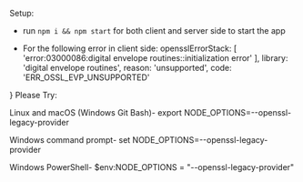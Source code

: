 Setup:
- run ```npm i && npm start``` for both client and server side to start the app

- For the following error in client side:  opensslErrorStack: [ 'error:03000086:digital envelope routines::initialization error' ],
  library: 'digital envelope routines',
  reason: 'unsupported',
  code: 'ERR_OSSL_EVP_UNSUPPORTED'

}
Please Try:

Linux and macOS (Windows Git Bash)-
export NODE_OPTIONS=--openssl-legacy-provider


Windows command prompt-
set NODE_OPTIONS=--openssl-legacy-provider


Windows PowerShell-
$env:NODE_OPTIONS = "--openssl-legacy-provider"



